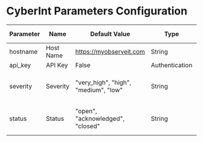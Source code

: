 # CyberInt Parameters Configuration
Parameter                           | Name | Default Value | Type | Required (True/False) | Description
---                                 | --- | --- | --- |--- |---
hostname                            | Host Name | https://myobserveit.com | String | True | IP for the instance.
api_key                             | API Key | False | Authentication | True | 
severity                            | Severity | "very_high", "high", "medium", "low" | String | False | You can choose the severity alert to pull.
status                              | Status | "open", "acknowledged", "closed" | String | False | You can choose the alert status to pull.
